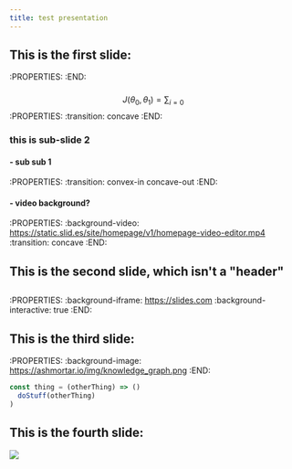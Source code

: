 ```yaml
---
title: test presentation
---
```


## This is the first slide:
:PROPERTIES:
:END:
###
$$ J(\theta_0,\theta_1) = \sum_{i=0} $$
:PROPERTIES:
:transition: concave
:END:
### this is sub-slide 2
#### - sub sub 1
:PROPERTIES:
:transition: convex-in concave-out
:END:
#### - video background?
:PROPERTIES:
:background-video: https://static.slid.es/site/homepage/v1/homepage-video-editor.mp4
:transition: concave
:END:
## This is the second slide, which isn't a "header"
##
:PROPERTIES:
:background-iframe: https://slides.com
:background-interactive: true 
:END:
## This is the third slide:
:PROPERTIES:
:background-image: https://ashmortar.io/img/knowledge_graph.png
:END:

```javascript
const thing = (otherThing) => ()
  doStuff(otherThing)
)
```
## This is the fourth slide:
<img src="https://ashmortar.io/img/knowledge_graph.png" />
